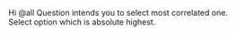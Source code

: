 Hi @all
Question intends you to select most correlated one.  
Select option which is absolute highest.